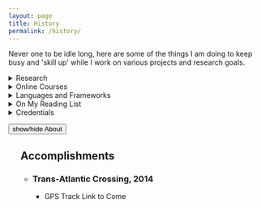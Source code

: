 ```yaml
---
layout: page
title: History
permalink: /history/
---
```

<!-- For styles with static names... -->
<link href="{{ "/assets/css/style.css" | relative_url }}" rel="stylesheet">

<!-- 'Current' List -->
  <p> Never one to be idle long, here are some of the things I am doing to keep busy and 'skill up' while I work on various projects and research goals.
<details>
  <summary>
    Research
  </summary>
    <div>
        <ul>
          <li>Work in Progress</li>
        </ul>
    </div>
  </details>

  <details>
    <summary>
      Online Courses
    </summary>
    <div>

      <ul>
        <li>
          [IP] <a href='https://www.coursera.org/specializations/data-structures-algorithms'>UCSD -
            Data Structures and Algorithms Specialization @Coursera</a>
        </li>

        <li>
          [IP] <a href='https://www.edx.org/course/cs50s-introduction-to-computer-science'>Harvard -
            CS50 - Introduction to Computer Science @edX</a>
        </li>
        <li>[IP] <a href='https://www.datacamp.com/tracks/data-scientist-with-python'>Python for Data
            Science Track @DataCamp</a>
        </li>
        <li>[CP] Machine Learning, Andrew Ng, @Coursera (Certificate)
        </li>
        <li>
          [OH] <a href='https://berkeley-stat159-f17.github.io/stat159-f17/'>Reproducible
            Computational Science: Berkeley, Fernando Perez</a>
        </li>
        <li>
          [OH] <a href='https://www.edx.org/course/introduction-to-devops-transforming-and-improving-operations'>Introduction
            to DevOps, Transforming and Improving Operations</a>
        </li>
        <li>
          <h5> OH = 'on hold'; IP = 'in progress'; CP = 'complete'</h5>
        </li>
      </ul>
    </div>
  </details>
<!-- End Activities -->
<details>
<summary>
  Languages and Frameworks
</summary>
<div>
  <ul>
    <li>Python: Learning since December 2018 - 4/10</li>
    <ul>
      <li>pandas, matplotlib.pyplot, sk-learn, statsmodels, numpy, visulaization</li>

    </ul>
    <li>@CS50 - C, C++, Java, JavaScript, HTML, CSS - 1/10</li>

    <li>Octave/MATLAB: Machine Learning @Coursera - 5/10</li>

  </ul>
</div>
</details>

<details>
<summary>
On My Reading List
</summary>
<div>
<!-- start 'Active Reading List' -->
<ul>

  <ul style='list-style: none; '>
    <li>W.F. Filho, Computer Science Distilled, 2017.</li>
    <li>J.V. Guttag, J.V. Guttag, Introduction to Computation and Programming Using Python, 2013.</li>
    <li>G. James, D. Witten, D. Witten, T. Hastie, R. Tibshirani, An Introduction to Statistical Learning,
      2015.</li>
    <li>Z.A. Shaw, LEARN PYTHON 3 THE HARD WAY, 2017.</li>
    <li>D.D. Wackerly, W. Mendenhall III, R.L. Shaeffer, Mathematical Statistics with Applications, 2017.
    </li>
    <li>Numerical Analysis, (2010) 1–895.</li>
    <li>D.A. Freedman, Statistical Models, 2009.</li>
    <li>A.B. Downey, Think Bayes, 2013.</li>
    <li>A.B. Downey, Think Python, 2E, (2015) 1–291.</li>
    <li>A.B. Downey, Think Stats, 2014.</li>
    <li>T. Hastie, R. Tibshirani, J. Friedman, The Elements of Statistical Learning, 2013. </li>
    <li>Information Theory, Inference, and Learning Algorithms, (2003) 1–640.</li>

  </ul>
</ul>
<!-- end 'Active Reading List' -->
</div>
</details>
<!-- end 'Current' List -->


<!-- 'Credentials' List -->

<details>

<summary>
  Credentials
</summary>
<div  class='contentBlock'>

      <h4>
        BA Specialization Pure and Applied Mathematics, Concordia University, 2018
      </h4>

      <table border="0" class="dataframe">
        <thead>
          <tr style="text-align: center;">
            <th>Course Number</th>
            <th>Description</th>
          </tr>
        </thead>
        <tbody>
          <tr>
            <td>FRAN 305</td>
            <td>COMMUNICATION ORALE</td>
          </tr>
          <tr>
            <td>GEOL 210</td>
            <td>INTRODUCTION TO THE EARTH</td>
          </tr>
          <tr>
            <td>MAST 217</td>
            <td>INTRO/MATHEMATICAL THINKING</td>
          </tr>
          <tr>
            <td>MAST 219</td>
            <td>MULTIVARIABLE CALCULUS II</td>
          </tr>
          <tr>
            <td>MECH 211</td>
            <td>MECHANICAL ENGR. DRAWING</td>
          </tr>
          <tr>
            <td>GEOL 208</td>
            <td>THE EARTH, MOON AND PLANETS</td>
          </tr>
          <tr>
            <td>MATH 252</td>
            <td>LINEAR ALGEBRA II</td>
          </tr>
          <tr>
            <td>MATH 365</td>
            <td>ANALYSIS II</td>
          </tr>
          <tr>
            <td>STAT 249</td>
            <td>PROBABILITY I</td>
          </tr>
          <tr>
            <td>MATH 366</td>
            <td>COMPLEX ANALYSIS I</td>
          </tr>
          <tr>
            <td>MATH 369</td>
            <td>ABSTRACT ALGEBRA I</td>
          </tr>
          <tr>
            <td>MATH 392</td>
            <td>ELEMENTARY NUMBER THEORY</td>
          </tr>
          <tr>
            <td>MATH 475</td>
            <td>TOPIC: DISCRETE DYNAMICAL SYSTEMS</td>
          </tr>
          <tr>
            <td>MATH 252</td>
            <td>LINEAR ALGEBRA II</td>
          </tr>
          <tr>
            <td>MATH 467</td>
            <td>MEASURE THEORY</td>
          </tr>
          <tr>
            <td>MATH 470</td>
            <td>ABSTRACT ALGEBRA II</td>
          </tr>
          <tr>
            <td>MATH 494</td>
            <td>TOPIC: SET THEORY</td>
          </tr>
          <tr>
            <td>MATH 354</td>
            <td>NUMERICAL ANALYSIS</td>
          </tr>
          <tr>
            <td>MATH 370</td>
            <td>ORDINARY DIFFERENTIAL EQUAT.</td>
          </tr>
          <tr>
            <td>MATH 464</td>
            <td>REAL ANALYSIS</td>
          </tr>
          <tr>
            <td>MATH 494</td>
            <td>TOPIC: ALGEBRAIC NUMBER THEORY</td>
          </tr>
          <tr>
            <td>MATH 457</td>
            <td>FIELDS AND GALOIS THEORY</td>
          </tr>
          <tr>
            <td>MATH 494</td>
            <td>TOPIC: RANDOM MATRICES</td>
          </tr>
        </tbody>
      </table>
        <p>NB: This table was constructed using the script located <a href='
https://github.com/babyalgebraist/babyalgebraist.github.io/blob/master/assets/scripts/course_hist_nb.py'>here</a>.

          <h3>
            BA History and Philosophy of Science, McGill University, 2001
          </h3>


  <!-- end 'Credentials' List -->
</div>
</details>


<button onclick="ReverseDisplay('divAccomplish')">show/hide About</button>
<div  class='contentBlock'>
<!-- start 'Accomplishmets' List -->
<ul>
  <h2>
    Accomplishments
  </h2>
  <ul>
    <li>
      <h3>
        Trans-Atlantic Crossing, 2014
      </h3>
    </li>
    <ul>
      <li>GPS Track Link to Come
      </li>
    </ul>
  </ul>
</ul>

<!-- end 'Accomplishmets' List -->

</div>
